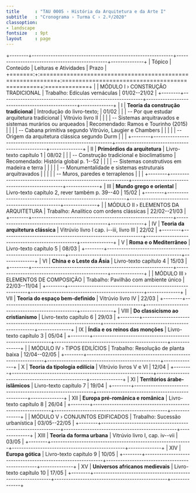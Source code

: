 ```yaml
---
title      : "TAU 0005 › História da Arquitetura e da Arte I"
subtitle   : "Cronograma › Turma C › 2.º/2020"
classoption:
- landscape
fontsize   : 9pt
layout     : page
---
```


+--------+------------------------------------------------------------+------------------------------------------------+--------------+
| Tópico | Conteúdo                                                   | Leituras e Atividades                          | Prazo        |
+=======:+:===========================================================+:===============================================+:=============+
|        | MÓDULO I › CONSTRUÇÃO TRADICIONAL                          | Trabalho: Edículas vernáculas                  | 01/02--21/02 |
+--------+------------------------------------------------------------+------------------------------------------------+--------------+
|      I | **Teoria da construção tradicional**                       | Introdução do livro-texto;                     | 01/02        |
|        | -- Por que estudar arquitetura tradicional                 | Vitrúvio livro II                              |              |
|        | -- Sistemas arquitravados e sistemas murários ou arqueados | Recomendado: Ramos e Tourinho (2015)           |              |
|        | -- Cabana primitiva segundo Vitrúvio, Laugier e Chambers   |                                                |              |
|        | -- Origem da arquitetura clássica segundo Durm             |                                                |              |
+--------+------------------------------------------------------------+------------------------------------------------+--------------+
|     II | **Primórdios da arquitetura**                              | Livro-texto capítulo 1                         | 08/02        |
|        | -- Construção tradicional e bioclimatismo                  | Recomendado: História global p. 1--52          |              |
|        | -- Sistemas construtivos em madeira e terra                |                                                |              |
|        | -- Monumentalidade e sistemas estruturais arquitravados    |                                                |              |
|        | -- Muros, paredes e terraplenos                            |                                                |              |
+--------+------------------------------------------------------------+------------------------------------------------+--------------+
|    III | **Mundo grego e oriental**                                 | Livro-texto capítulo 2, rever também p. 39--40 | 15/02        |
+--------+------------------------------------------------------------+------------------------------------------------+--------------+
|        | MÓDULO II › ELEMENTOS DA ARQUITETURA                       | Trabalho: Analítico com ordens clássicas       | 22/02--21/03 |
+--------+------------------------------------------------------------+------------------------------------------------+--------------+
|     IV | **Teoria da arquitetura clássica**                         | Vitrúvio livro I cap. i--iii, livro III        | 22/02        |
+--------+------------------------------------------------------------+------------------------------------------------+--------------+
|      V | **Roma e o Mediterrâneo**                                  | Livro-texto capítulo 5                         | 08/03        |
+--------+------------------------------------------------------------+------------------------------------------------+--------------+
|     VI | **China e o Leste da Ásia**                                | Livro-texto capítulo 4                         | 15/03        |
+--------+------------------------------------------------------------+------------------------------------------------+--------------+
|        | MÓDULO III › ELEMENTOS DE COMPOSIÇÃO                       | Trabalho: Pavilhão com ambiente único          | 22/03--11/04 |
+--------+------------------------------------------------------------+------------------------------------------------+--------------+
|    VII | **Teoria do espaço bem-definido**                          | Vitrúvio livro IV                              | 22/03        |
+--------+------------------------------------------------------------+------------------------------------------------+--------------+
|   VIII | **Do classicismo ao cristianismo**                         | Livro-texto capítulo 6                         | 29/03        |
+--------+------------------------------------------------------------+------------------------------------------------+--------------+
|     IX | **Índia e os reinos das monções**                          | Livro-texto capítulo 3                         | 05/04        |
+--------+------------------------------------------------------------+------------------------------------------------+--------------+
|        | MÓDULO IV › TIPOS EDILÍCIOS                                | Trabalho: Resolução de planta baixa            | 12/04--02/05 |
+--------+------------------------------------------------------------+------------------------------------------------+--------------+
|      X | **Teoria da tipologia edilícia**                           | Vitrúvio livros V e VI                         | 12/04        |
+--------+------------------------------------------------------------+------------------------------------------------+--------------+
|     XI | **Territórios árabe-islâmicos**                            | Livro-texto capítulo 7                         | 19/04        |
+--------+------------------------------------------------------------+------------------------------------------------+--------------+
|    XII | **Europa pré-românica e românica**                         | Livro-texto capítulo 8                         | 26/04        |
+--------+------------------------------------------------------------+------------------------------------------------+--------------+
|        | MÓDULO V › CONJUNTOS EDIFICADOS                            | Trabalho: Sucessão urbanística                 | 03/05--22/05 |
+--------+------------------------------------------------------------+------------------------------------------------+--------------+
|   XIII | **Teoria da forma urbana**                                 | Vitrúvio livro I, cap. iv--vii                 | 03/05        |
+--------+------------------------------------------------------------+------------------------------------------------+--------------+
|    XIV | **Europa gótica**                                          | Livro-texto capítulo 9                         | 10/05        |
+--------+------------------------------------------------------------+------------------------------------------------+--------------+
|     XV | **Universos africanos medievais**                          | Livro-texto capítulo 10                        | 17/05        |
+--------+------------------------------------------------------------+------------------------------------------------+--------------+
